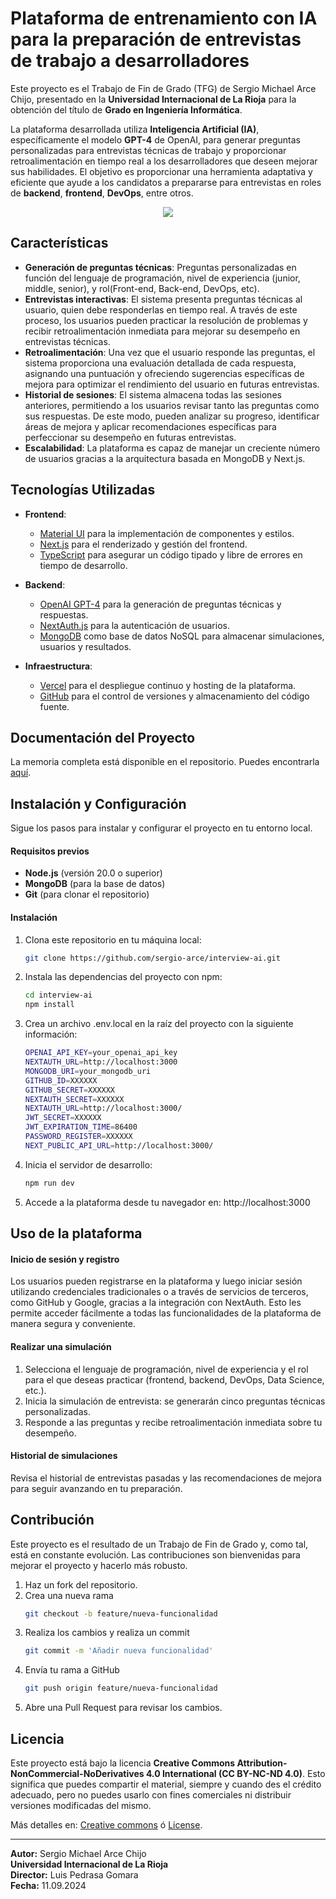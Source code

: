 
# Plataforma de entrenamiento con IA para la preparación de entrevistas de trabajo a desarrolladores

Este proyecto es el Trabajo de Fin de Grado (TFG) de Sergio Michael Arce Chijo, presentado en la **Universidad Internacional de La Rioja** para la obtención del título de **Grado en Ingeniería Informática**. 

La plataforma desarrollada utiliza **Inteligencia Artificial (IA)**, específicamente el modelo **GPT-4** de OpenAI, para generar preguntas personalizadas para entrevistas técnicas de trabajo y proporcionar retroalimentación en tiempo real a los desarrolladores que deseen mejorar sus habilidades. El objetivo es proporcionar una herramienta adaptativa y eficiente que ayude a los candidatos a prepararse para entrevistas en roles de **backend**, **frontend**, **DevOps**, entre otros.

<div align="center">
  <image src="https://i.giphy.com/media/v1.Y2lkPTc5MGI3NjExeGZsa3pscXducWNtaGFhZTlwdm1ueHBhdTAxcm45Zm5ienE2aXM1ZCZlcD12MV9pbnRlcm5hbF9naWZfYnlfaWQmY3Q9Zw/ouvSzoMTx6nXN6PiGu/giphy.gif" />
</div>

## Características

- **Generación de preguntas técnicas**: Preguntas personalizadas en función del lenguaje de programación, nivel de experiencia (junior, middle, senior), y rol(Front-end, Back-end, DevOps, etc).
- **Entrevistas interactivas**: El sistema presenta preguntas técnicas al usuario, quien debe responderlas en tiempo real. A través de este proceso, los usuarios pueden practicar la resolución de problemas y recibir retroalimentación inmediata para mejorar su desempeño en entrevistas técnicas.
- **Retroalimentación**: Una vez que el usuario responde las preguntas, el sistema proporciona una evaluación detallada de cada respuesta, asignando una puntuación y ofreciendo sugerencias específicas de mejora para optimizar el rendimiento del usuario en futuras entrevistas.
- **Historial de sesiones**: El sistema almacena todas las sesiones anteriores, permitiendo a los usuarios revisar tanto las preguntas como sus respuestas. De este modo, pueden analizar su progreso, identificar áreas de mejora y aplicar recomendaciones específicas para perfeccionar su desempeño en futuras entrevistas.
- **Escalabilidad**: La plataforma es capaz de manejar un creciente número de usuarios gracias a la arquitectura basada en MongoDB y Next.js.

## Tecnologías Utilizadas

- **Frontend**:
  - [Material UI](https://mui.com/) para la implementación de componentes y estilos.
  - [Next.js](https://nextjs.org/) para el renderizado y gestión del frontend.
  - [TypeScript](https://www.typescriptlang.org/) para asegurar un código tipado y libre de errores en tiempo de desarrollo.

- **Backend**:
  - [OpenAI GPT-4](https://beta.openai.com/) para la generación de preguntas técnicas y respuestas.
  - [NextAuth.js](https://next-auth.js.org/) para la autenticación de usuarios.
  - [MongoDB](https://www.mongodb.com/) como base de datos NoSQL para almacenar simulaciones, usuarios y resultados.

- **Infraestructura**:
  - [Vercel](https://vercel.com/) para el despliegue continuo y hosting de la plataforma.
  - [GitHub](https://github.com/sergio-arce/interview-ai) para el control de versiones y almacenamiento del código fuente.

## Documentación del Proyecto

La memoria completa está disponible en el repositorio. Puedes encontrarla [aquí](./memoria/tfg-memoria.pdf).


## Instalación y Configuración

Sigue los pasos para instalar y configurar el proyecto en tu entorno local.

#### Requisitos previos

- **Node.js** (versión 20.0 o superior)
- **MongoDB** (para la base de datos)
- **Git** (para clonar el repositorio)

#### Instalación

1. Clona este repositorio en tu máquina local:
   ```bash
   git clone https://github.com/sergio-arce/interview-ai.git
   ```

2. Instala las dependencias del proyecto con npm:
    ```bash
    cd interview-ai
    npm install
    ```

3. Crea un archivo .env.local en la raíz del proyecto con la siguiente información:
    ```bash
    OPENAI_API_KEY=your_openai_api_key
    NEXTAUTH_URL=http://localhost:3000
    MONGODB_URI=your_mongodb_uri
    GITHUB_ID=XXXXXX
    GITHUB_SECRET=XXXXXX
    NEXTAUTH_SECRET=XXXXXX
    NEXTAUTH_URL=http://localhost:3000/
    JWT_SECRET=XXXXXX
    JWT_EXPIRATION_TIME=86400
    PASSWORD_REGISTER=XXXXXX
    NEXT_PUBLIC_API_URL=http://localhost:3000/
    ```

4. Inicia el servidor de desarrollo:
    ```bash
    npm run dev
    ```
5. Accede a la plataforma desde tu navegador en: http://localhost:3000


## Uso de la plataforma
#### Inicio de sesión y registro 
Los usuarios pueden registrarse en la plataforma y luego iniciar sesión utilizando credenciales tradicionales o a través de servicios de terceros, como GitHub y Google, gracias a la integración con NextAuth. Esto les permite acceder fácilmente a todas las funcionalidades de la plataforma de manera segura y conveniente.

#### Realizar una simulación
1. Selecciona el lenguaje de programación, nivel de experiencia y el rol para el que deseas practicar (frontend, backend, DevOps, Data Science, etc.).
2. Inicia la simulación de entrevista: se generarán cinco preguntas técnicas personalizadas.
3. Responde a las preguntas y recibe retroalimentación inmediata sobre tu desempeño.

#### Historial de simulaciones
Revisa el historial de entrevistas pasadas y las recomendaciones de mejora para seguir avanzando en tu preparación.


## Contribución
Este proyecto es el resultado de un Trabajo de Fin de Grado y, como tal, está en constante evolución. Las contribuciones son bienvenidas para mejorar el proyecto y hacerlo más robusto.

1. Haz un fork del repositorio.
2. Crea una nueva rama 
    ```bash
    git checkout -b feature/nueva-funcionalidad
    ```
3. Realiza los cambios y realiza un commit
    ```bash 
    git commit -m 'Añadir nueva funcionalidad' 
    ```
4. Envía tu rama a GitHub
    ```bash 
    git push origin feature/nueva-funcionalidad
    ```
5. Abre una Pull Request para revisar los cambios.


## Licencia

Este proyecto está bajo la licencia **Creative Commons Attribution-NonCommercial-NoDerivatives 4.0 International (CC BY-NC-ND 4.0)**. Esto significa que puedes compartir el material, siempre y cuando des el crédito adecuado, pero no puedes usarlo con fines comerciales ni distribuir versiones modificadas del mismo.

Más detalles en: <a href="https://creativecommons.org/licenses/by-nc-nd/4.0/" target="_blank" rel="noopener noreferrer">Creative commons</a>
 ó [License](LICENSE.md).

---

<p style="margin: 0"><strong>Autor:</strong> Sergio Michael Arce Chijo</p>
<p style="margin: 0"><strong>Universidad Internacional de La Rioja</strong></p>
<p style="margin: 0"><strong>Director:</strong> Luis Pedrasa Gomara</p>
<p style="margin: 0"><strong>Fecha:</strong> 11.09.2024</p>